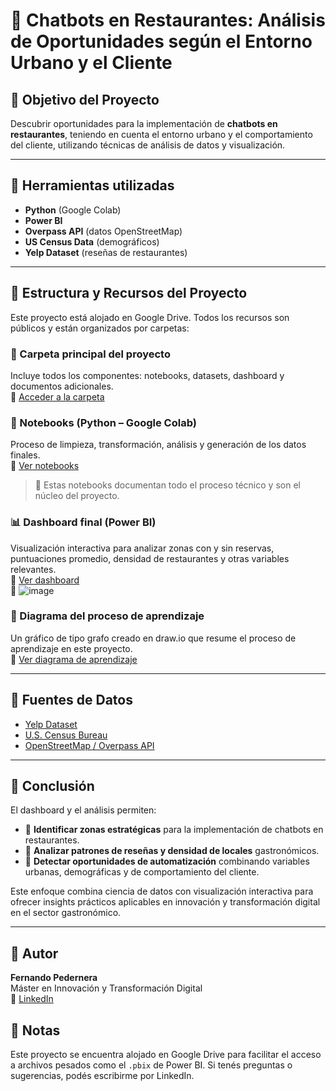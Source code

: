 # 🤖 Chatbots en Restaurantes: Análisis de Oportunidades según el Entorno Urbano y el Cliente

## 🎯 Objetivo del Proyecto

Descubrir oportunidades para la implementación de **chatbots en restaurantes**, teniendo en cuenta el entorno urbano y el comportamiento del cliente, utilizando técnicas de análisis de datos y visualización.

---

## 🧰 Herramientas utilizadas

- **Python** (Google Colab)
- **Power BI**
- **Overpass API** (datos OpenStreetMap)
- **US Census Data** (demográficos)
- **Yelp Dataset** (reseñas de restaurantes)

---

## 📁 Estructura y Recursos del Proyecto

Este proyecto está alojado en Google Drive. Todos los recursos son públicos y están organizados por carpetas:

### 📂 Carpeta principal del proyecto  
Incluye todos los componentes: notebooks, datasets, dashboard y documentos adicionales.  
🔗 [Acceder a la carpeta](https://drive.google.com/drive/folders/12OIwV54gKqwl0oUD_X-NncqZk6pFEqEJ?usp=drive_link)

### 📒 Notebooks (Python – Google Colab)  
Proceso de limpieza, transformación, análisis y generación de los datos finales.  
🔗 [Ver notebooks](https://drive.google.com/drive/folders/1RrP6TVd5mZjuHwTnf_rK1NII4UlRfNLd?usp=drive_link)  
> 📌 Estas notebooks documentan todo el proceso técnico y son el núcleo del proyecto.

### 📊 Dashboard final (Power BI)  
Visualización interactiva para analizar zonas con y sin reservas, puntuaciones promedio, densidad de restaurantes y otras variables relevantes.  
🔗 [Ver dashboard](https://drive.google.com/drive/folders/1VZLNQc_2ZRKTDojCsuwmkI3rWWIKgIex?usp=drive_link)  
📸 ![image](https://github.com/user-attachments/assets/4384c8ea-11cc-4586-9ca6-d21bd7cf9bd0)


### 🧠 Diagrama del proceso de aprendizaje  
Un gráfico de tipo grafo creado en draw.io que resume el proceso de aprendizaje en este proyecto.  
🔗 [Ver diagrama de aprendizaje](https://drive.google.com/drive/folders/1uPNwHNcQBsIRepw0ARNQH-s88ER2ZyiP?usp=drive_link)

---

## 📌 Fuentes de Datos

- [Yelp Dataset](https://www.yelp.com/dataset)
- [U.S. Census Bureau](https://www.census.gov/data.html)
- [OpenStreetMap / Overpass API](https://overpass-turbo.eu/)

---

## 🧩 Conclusión

El dashboard y el análisis permiten:

- 📍 **Identificar zonas estratégicas** para la implementación de chatbots en restaurantes.
- 💬 **Analizar patrones de reseñas y densidad de locales** gastronómicos.
- 🌆 **Detectar oportunidades de automatización** combinando variables urbanas, demográficas y de comportamiento del cliente.

Este enfoque combina ciencia de datos con visualización interactiva para ofrecer insights prácticos aplicables en innovación y transformación digital en el sector gastronómico.

---

## 👤 Autor

**Fernando Pedernera**  
Máster en Innovación y Transformación Digital  
🔗 [LinkedIn](https://www.linkedin.com/in/fgpedernera/)

## 📌 Notas

Este proyecto se encuentra alojado en Google Drive para facilitar el acceso a archivos pesados como el `.pbix` de Power BI. Si tenés preguntas o sugerencias, podés escribirme por LinkedIn.
